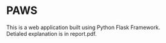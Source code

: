 <h1>PAWS</h1>
This is a web application built using Python Flask Framework.<br/>
Detialed explanation is in report.pdf.
